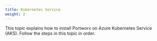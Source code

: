 ```yaml
---
title: Kubernetes Service
weight: 2
---
```


This topic explains how to install Portworx on Azure Kubernetes Service (AKS). Follow the steps in this topic in order.
